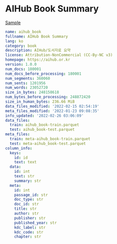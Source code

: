 # AIHub Book Summary
 
[Sample](../sample/aihub_book.txt)
 
<!-- MARKDOWN-AUTO-DOCS:START (CODE:src=../../../ekorpkit/resources/corpora/aihub_book.yaml) -->
<!-- The below code snippet is automatically added from ../../../ekorpkit/resources/corpora/aihub_book.yaml -->
```yaml
name: aihub_book
fullname: AIHub Book Summary
lang: ko
category: book
description: AIHub/도서자료 요약
license: Attribution-NonCommercial (CC-By-NC v3)
homepage: https://aihub.or.kr
version: 1.0.0
num_docs: 180001
num_docs_before_processing: 180001
num_segments: 360060
num_sents: 1201956
num_words: 23052720
size_in_bytes: 248158618
num_bytes_before_processing: 248872420
size_in_human_bytes: 236.66 MiB
data_files_modified: '2022-02-15 02:54:19'
meta_files_modified: '2022-01-23 09:08:35'
info_updated: '2022-02-26 03:06:09'
data_files:
  train: aihub_book-train.parquet
  test: aihub_book-test.parquet
meta_files:
  train: meta-aihub_book-train.parquet
  test: meta-aihub_book-test.parquet
column_info:
  keys:
    id: id
    text: text
  data:
    id: int
    text: str
    summary: str
  meta:
    id: int
    passage_id: str
    doc_type: str
    doc_id: str
    title: str
    author: str
    publisher: str
    published_year: str
    kdc_label: str
    kdc_code: str
    chapter: str
```
<!-- MARKDOWN-AUTO-DOCS:END -->
